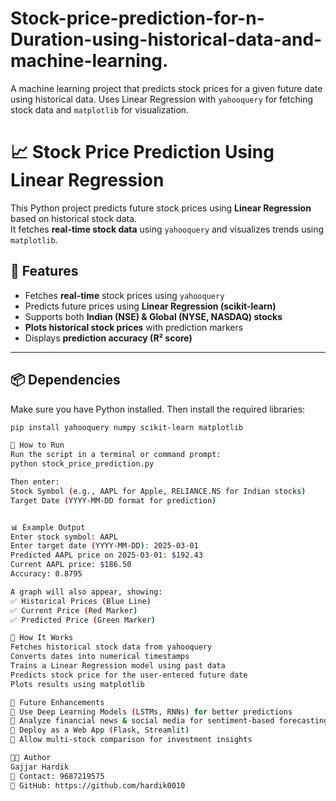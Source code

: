 # Stock-price-prediction-for-n-Duration-using-historical-data-and-machine-learning.
A machine learning project that predicts stock prices for a given future date using historical data.   Uses Linear Regression with `yahooquery` for fetching stock data and `matplotlib` for visualization.  

# 📈 Stock Price Prediction Using Linear Regression

This Python project predicts future stock prices using **Linear Regression** based on historical stock data.  
It fetches **real-time stock data** using `yahooquery` and visualizes trends using `matplotlib`.  

## 🚀 Features
- Fetches **real-time** stock prices using `yahooquery`
- Predicts future prices using **Linear Regression (scikit-learn)**
- Supports both **Indian (NSE) & Global (NYSE, NASDAQ) stocks**
- **Plots historical stock prices** with prediction markers
- Displays **prediction accuracy (R² score)**  

---

## 📦 Dependencies
Make sure you have Python installed. Then install the required libraries:  
```sh
pip install yahooquery numpy scikit-learn matplotlib

🔧 How to Run
Run the script in a terminal or command prompt:
python stock_price_prediction.py

Then enter:
Stock Symbol (e.g., AAPL for Apple, RELIANCE.NS for Indian stocks)
Target Date (YYYY-MM-DD format for prediction)


📊 Example Output
Enter stock symbol: AAPL
Enter target date (YYYY-MM-DD): 2025-03-01
Predicted AAPL price on 2025-03-01: $192.43
Current AAPL price: $186.50
Accuracy: 0.8795

A graph will also appear, showing:
✅ Historical Prices (Blue Line)
✅ Current Price (Red Marker)
✅ Predicted Price (Green Marker)

📌 How It Works
Fetches historical stock data from yahooquery
Converts dates into numerical timestamps
Trains a Linear Regression model using past data
Predicts stock price for the user-entered future date
Plots results using matplotlib

🔮 Future Enhancements
🔹 Use Deep Learning Models (LSTMs, RNNs) for better predictions
🔹 Analyze financial news & social media for sentiment-based forecasting
🔹 Deploy as a Web App (Flask, Streamlit)
🔹 Allow multi-stock comparison for investment insights

👨‍💻 Author
Gajjar Hardik
📧 Contact: 9687219575
🔗 GitHub: https://github.com/hardik0010
